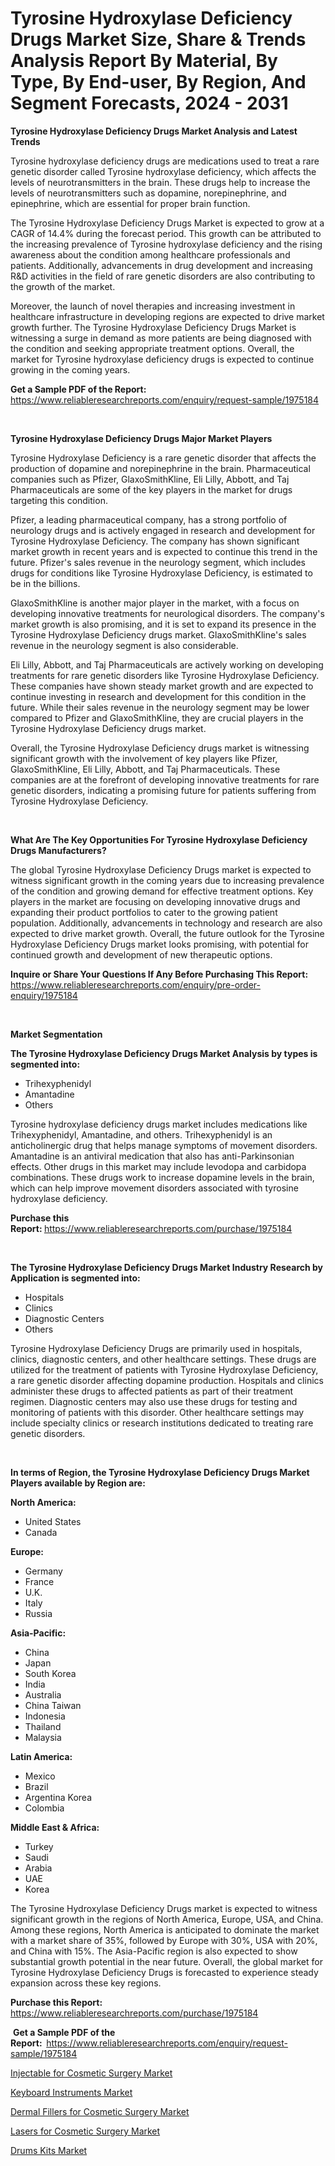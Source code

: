 <p><h1>Tyrosine Hydroxylase Deficiency Drugs Market Size, Share & Trends Analysis Report By Material, By Type, By End-user, By Region, And Segment Forecasts, 2024 - 2031</h1></p><p><strong>Tyrosine Hydroxylase Deficiency Drugs Market Analysis and Latest Trends</strong></p>
<p><p>Tyrosine hydroxylase deficiency drugs are medications used to treat a rare genetic disorder called Tyrosine hydroxylase deficiency, which affects the levels of neurotransmitters in the brain. These drugs help to increase the levels of neurotransmitters such as dopamine, norepinephrine, and epinephrine, which are essential for proper brain function.</p><p>The Tyrosine Hydroxylase Deficiency Drugs Market is expected to grow at a CAGR of 14.4% during the forecast period. This growth can be attributed to the increasing prevalence of Tyrosine hydroxylase deficiency and the rising awareness about the condition among healthcare professionals and patients. Additionally, advancements in drug development and increasing R&D activities in the field of rare genetic disorders are also contributing to the growth of the market.</p><p>Moreover, the launch of novel therapies and increasing investment in healthcare infrastructure in developing regions are expected to drive market growth further. The Tyrosine Hydroxylase Deficiency Drugs Market is witnessing a surge in demand as more patients are being diagnosed with the condition and seeking appropriate treatment options. Overall, the market for Tyrosine hydroxylase deficiency drugs is expected to continue growing in the coming years.</p></p>
<p><strong>Get a Sample PDF of the Report:&nbsp;</strong> <a href="https://www.reliableresearchreports.com/enquiry/request-sample/1975184">https://www.reliableresearchreports.com/enquiry/request-sample/1975184</a></p>
<p>&nbsp;</p>
<p><strong>Tyrosine Hydroxylase Deficiency Drugs Major Market Players</strong></p>
<p><p>Tyrosine Hydroxylase Deficiency is a rare genetic disorder that affects the production of dopamine and norepinephrine in the brain. Pharmaceutical companies such as Pfizer, GlaxoSmithKline, Eli Lilly, Abbott, and Taj Pharmaceuticals are some of the key players in the market for drugs targeting this condition.</p><p>Pfizer, a leading pharmaceutical company, has a strong portfolio of neurology drugs and is actively engaged in research and development for Tyrosine Hydroxylase Deficiency. The company has shown significant market growth in recent years and is expected to continue this trend in the future. Pfizer's sales revenue in the neurology segment, which includes drugs for conditions like Tyrosine Hydroxylase Deficiency, is estimated to be in the billions.</p><p>GlaxoSmithKline is another major player in the market, with a focus on developing innovative treatments for neurological disorders. The company's market growth is also promising, and it is set to expand its presence in the Tyrosine Hydroxylase Deficiency drugs market. GlaxoSmithKline's sales revenue in the neurology segment is also considerable.</p><p>Eli Lilly, Abbott, and Taj Pharmaceuticals are actively working on developing treatments for rare genetic disorders like Tyrosine Hydroxylase Deficiency. These companies have shown steady market growth and are expected to continue investing in research and development for this condition in the future. While their sales revenue in the neurology segment may be lower compared to Pfizer and GlaxoSmithKline, they are crucial players in the Tyrosine Hydroxylase Deficiency drugs market.</p><p>Overall, the Tyrosine Hydroxylase Deficiency drugs market is witnessing significant growth with the involvement of key players like Pfizer, GlaxoSmithKline, Eli Lilly, Abbott, and Taj Pharmaceuticals. These companies are at the forefront of developing innovative treatments for rare genetic disorders, indicating a promising future for patients suffering from Tyrosine Hydroxylase Deficiency.</p></p>
<p>&nbsp;</p>
<p><strong>What Are The Key Opportunities For Tyrosine Hydroxylase Deficiency Drugs Manufacturers?</strong></p>
<p><p>The global Tyrosine Hydroxylase Deficiency Drugs market is expected to witness significant growth in the coming years due to increasing prevalence of the condition and growing demand for effective treatment options. Key players in the market are focusing on developing innovative drugs and expanding their product portfolios to cater to the growing patient population. Additionally, advancements in technology and research are also expected to drive market growth. Overall, the future outlook for the Tyrosine Hydroxylase Deficiency Drugs market looks promising, with potential for continued growth and development of new therapeutic options.</p></p>
<p><strong>Inquire or Share Your Questions If Any Before Purchasing This Report:</strong> <a href="https://www.reliableresearchreports.com/enquiry/pre-order-enquiry/1975184">https://www.reliableresearchreports.com/enquiry/pre-order-enquiry/1975184</a></p>
<p>&nbsp;</p>
<p><strong>Market Segmentation</strong></p>
<p><strong>The Tyrosine Hydroxylase Deficiency Drugs Market Analysis by types is segmented into:</strong></p>
<p><ul><li>Trihexyphenidyl</li><li>Amantadine</li><li>Others</li></ul></p>
<p><p>Tyrosine hydroxylase deficiency drugs market includes medications like Trihexyphenidyl, Amantadine, and others. Trihexyphenidyl is an anticholinergic drug that helps manage symptoms of movement disorders. Amantadine is an antiviral medication that also has anti-Parkinsonian effects. Other drugs in this market may include levodopa and carbidopa combinations. These drugs work to increase dopamine levels in the brain, which can help improve movement disorders associated with tyrosine hydroxylase deficiency.</p></p>
<p><strong>Purchase this Report:&nbsp;</strong><a href="https://www.reliableresearchreports.com/purchase/1975184">https://www.reliableresearchreports.com/purchase/1975184</a></p>
<p>&nbsp;</p>
<p><strong>The Tyrosine Hydroxylase Deficiency Drugs Market Industry Research by Application is segmented into:</strong></p>
<p><ul><li>Hospitals</li><li>Clinics</li><li>Diagnostic Centers</li><li>Others</li></ul></p>
<p><p>Tyrosine Hydroxylase Deficiency Drugs are primarily used in hospitals, clinics, diagnostic centers, and other healthcare settings. These drugs are utilized for the treatment of patients with Tyrosine Hydroxylase Deficiency, a rare genetic disorder affecting dopamine production. Hospitals and clinics administer these drugs to affected patients as part of their treatment regimen. Diagnostic centers may also use these drugs for testing and monitoring of patients with this disorder. Other healthcare settings may include specialty clinics or research institutions dedicated to treating rare genetic disorders.</p></p>
<p>&nbsp;</p>
<p><strong>In terms of Region, the Tyrosine Hydroxylase Deficiency Drugs Market Players available by Region are:</strong></p>
<p>
    <p> <strong> North America: </strong>
        <ul>
            <li>United States</li>
            <li>Canada</li>
        </ul>
        </p> 
    <p> <strong> Europe: </strong>
        <ul>
            <li>Germany</li>
            <li>France</li>
            <li>U.K.</li>
            <li>Italy</li>
            <li>Russia</li>
        </ul>
        </p> 
    <p> <strong> Asia-Pacific: </strong>
        <ul>
            <li>China</li>
            <li>Japan</li>
            <li>South Korea</li>
            <li>India</li>
            <li>Australia</li>
            <li>China Taiwan</li>
            <li>Indonesia</li>
            <li>Thailand</li>
            <li>Malaysia</li>
        </ul>
        </p> 
    <p> <strong> Latin America: </strong>
        <ul>
            <li>Mexico</li>
            <li>Brazil</li>
            <li>Argentina Korea</li>
            <li>Colombia</li>
        </ul>
        </p> 
    <p> <strong> Middle East & Africa: </strong>
        <ul>
            <li>Turkey</li>
            <li>Saudi</li>
            <li>Arabia</li>
            <li>UAE</li>
            <li>Korea</li>
        </ul>
    </p>
    </p>
<p><p>The Tyrosine Hydroxylase Deficiency Drugs market is expected to witness significant growth in the regions of North America, Europe, USA, and China. Among these regions, North America is anticipated to dominate the market with a market share of 35%, followed by Europe with 30%, USA with 20%, and China with 15%. The Asia-Pacific region is also expected to show substantial growth potential in the near future. Overall, the global market for Tyrosine Hydroxylase Deficiency Drugs is forecasted to experience steady expansion across these key regions.</p></p>
<p><strong>Purchase this Report: </strong><a href="https://www.reliableresearchreports.com/purchase/1975184">https://www.reliableresearchreports.com/purchase/1975184</a></p>
<p>&nbsp;<strong>Get a Sample PDF of the Report:&nbsp;&nbsp;</strong><a href="https://www.reliableresearchreports.com/enquiry/request-sample/1975184">https://www.reliableresearchreports.com/enquiry/request-sample/1975184</a></p>
<p><strong></strong></p>
<p><p><a href="https://ivy-potential-64b.notion.site/Injectable-for-Cosmetic-Surgery-Market-Research-Report-Provides-Critical-Insights-that-can-help-Shap-bd8f3ffa1b3e4cf0a5cb372bcc7a3e7b">Injectable for Cosmetic Surgery Market</a></p><p><a href="https://view.publitas.com/reportprime-1/decoding-the-keyboard-instruments-market-a-deep-dive-into-the-latest-market-trends-market-segmentation-and-competitive-analysis/">Keyboard Instruments Market</a></p><p><a href="https://five-trouble-98a.notion.site/Dermal-Fillers-for-Cosmetic-Surgery-Market-Provides-Detailed-Segmentation-of-this-Market-based-on-Ty-a85fcf1f3ad74c75862e2a06291556e2">Dermal Fillers for Cosmetic Surgery Market</a></p><p><a href="https://nifty-kite-d51.notion.site/Lasers-for-Cosmetic-Surgery-Market-Offers-Provide-Insightful-Data-for-the-Time-Period-from-2024-to-2-6f5d4dda31b949e68969e247d155ec29">Lasers for Cosmetic Surgery Market</a></p><p><a href="https://view.publitas.com/reportprime-1/drums-kits-market-size-global-industry-overview-market-segmentation-and-forecast-2024-to-2031/">Drums Kits Market</a></p></p>